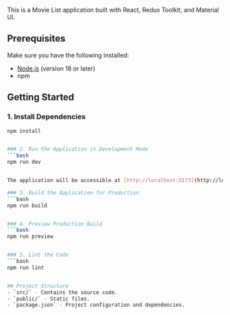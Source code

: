 This is a Movie List application built with React, Redux Toolkit, and Material UI.

## Prerequisites

Make sure you have the following installed:

- [Node.js](https://nodejs.org/) (version 18 or later)
- npm

## Getting Started

### 1. Install Dependencies

````bash
npm install


### 2. Run the Application in Development Mode
```bash
npm run dev


The application will be accessible at [http://localhost:5173](http://localhost:5173).

### 3. Build the Application for Production
```bash
npm run build


### 4. Preview Production Build
```bash
npm run preview


### 5. Lint the Code
```bash
npm run lint


## Project Structure
- `src/` - Contains the source code.
- `public/` - Static files.
- `package.json` - Project configuration and dependencies.
````
